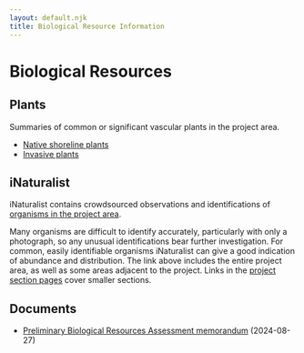 ```yaml
---
layout: default.njk
title: Biological Resource Information
---
```


# Biological Resources

## Plants

Summaries of common or significant vascular plants in the project area.

- [Native shoreline plants](./plants/shoreline)
- [Invasive plants](./plants/non_native)

## iNaturalist

iNaturalist contains crowdsourced observations and identifications of [organisms in the project area](https://www.inaturalist.org/observations?acc_below_or_unknown=50&nelat=37.878037746326655&nelng=-122.30509857697258&subview=map&swlat=37.868823464477764&swlng=-122.3147545294262&view=species).

Many organisms are difficult to identify accurately, particularly with only a photograph, so any unusual identifications bear further investigation. For common, easily identifiable organisms iNaturalist can give a good indication of abundance and distribution. The link above includes the entire project area, as well as some areas adjacent to the project. Links in the [project section pages](../project_sections) cover smaller sections.

## Documents

- [Preliminary Biological Resources Assessment memorandum](./documents/pbra_2024) (2024-08-27)
